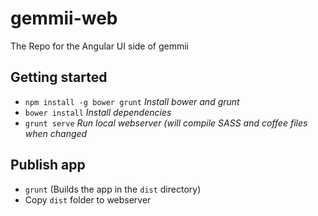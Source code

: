 # gemmii-web
The Repo for the Angular UI side of gemmii

## Getting started
* `npm install -g bower grunt` *Install bower and grunt*
* `bower install` *Install dependencies*
* `grunt serve` *Run local webserver (will compile SASS and coffee files when changed*

## Publish app
* `grunt` (Builds the app in the `dist` directory)
* Copy `dist` folder to webserver
